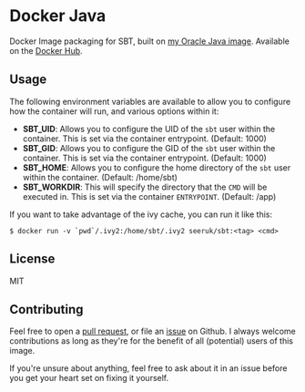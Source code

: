 Docker Java
===========

Docker Image packaging for SBT, built on [my Oracle Java image][1]. Available on the [Docker Hub][2].

Usage
-----

The following environment variables are available to allow you to configure how the container will run, and various options within it:

* **SBT_UID**: Allows you to configure the UID of the `sbt` user within the container. This is set via the container entrypoint. (Default: 1000)
* **SBT_GID**: Allows you to configure the GID of the `sbt` user within the container. This is set via the container entrypoint. (Default: 1000)
* **SBT_HOME**: Allows you to configure the home directory of the `sbt` user within the container. (Default: /home/sbt)
* **SBT_WORKDIR**: This will specify the directory that the `CMD` will be executed in. This is set via the container `ENTRYPOINT`. (Default: /app)

If you want to take advantage of the ivy cache, you can run it like this:

```
$ docker run -v `pwd`/.ivy2:/home/sbt/.ivy2 seeruk/sbt:<tag> <cmd>
```

License
-------

MIT

Contributing
------------

Feel free to open a [pull request][3], or file an [issue][4] on Github. I always welcome contributions as long as they're for the benefit of all (potential) users of this image.

If you're unsure about anything, feel free to ask about it in an issue before you get your heart set on fixing it yourself.

[1]: https://hub.docker.com/r/seeruk/java/
[2]: https://hub.docker.com/r/seeruk/sbt/
[3]: https://github.com/SeerUK/docker-sbt/pulls
[4]: https://github.com/SeerUK/docker-sbt/issues
